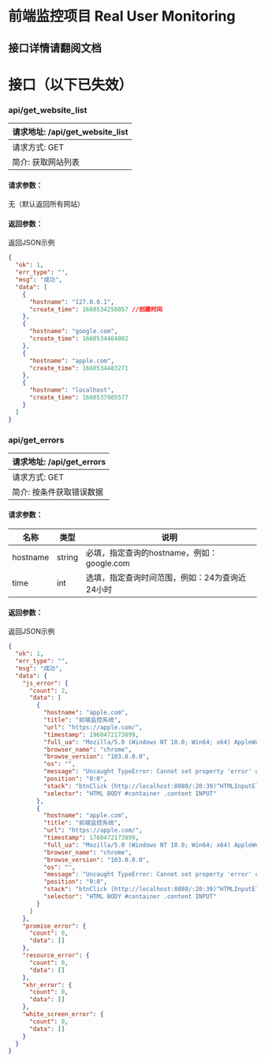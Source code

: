 # 前端监控项目 Real User Monitoring

## 接口详情请翻阅文档

# 接口（以下已失效）
### api/get_website_list

|请求地址: /api/get_website_list| 
|-|
|请求方式: GET|
| 简介: 获取网站列表  |
#### 请求参数：
无（默认返回所有网站）

#### 返回参数：
返回JSON示例
```json
{
  "ok": 1,
  "err_type": "",
  "msg": "成功",
  "data": [
    {
      "hostname": "127.0.0.1",
      "create_time": 1660534258057 //创建时间
    },
    {
      "hostname": "google.com",
      "create_time": 1660534464802
    },
    {
      "hostname": "apple.com",
      "create_time": 1660534483271
    },
    {
      "hostname": "localhost",
      "create_time": 1660537905577
    }
  ]
}
```



### api/get_errors

|请求地址: /api/get_errors| 
|-|
|请求方式: GET|
| 简介: 按条件获取错误数据  |

#### 请求参数：

|名称|类型|说明|
|-|-|-|
|hostname|string|必填，指定查询的hostname，例如：google.com|
|time|int|选填，指定查询时间范围，例如：24为查询近24小时|

#### 返回参数：
返回JSON示例
```json
{
  "ok": 1,
  "err_type": "",
  "msg": "成功",
  "data": {
    "js_error": {
      "count": 2,
      "data": [
        {
          "hostname": "apple.com",
          "title": "前端监控系统",
          "url": "https://apple.com/",
          "timestamp": 1960472173899,
          "full_ua": "Mozilla/5.0 (Windows NT 10.0; Win64; x64) AppleWebKit/537.36 (KHTML, like Gecko) Chrome/103.0.0.0 Safari/537.36",
          "browser_name": "chrome",
          "browse_version": "103.0.0.0",
          "os": "",
          "message": "Uncaught TypeError: Cannot set property 'error' of undefined",
          "position": "0:0",
          "stack": "btnClick (http://localhost:8080/:20:39)^HTMLInputElement.onclick (http://localhost:8080/:14:72)",
          "selector": "HTML BODY #container .content INPUT"
        },
        {
          "hostname": "apple.com",
          "title": "前端监控系统",
          "url": "https://apple.com/",
          "timestamp": 1760472173899,
          "full_ua": "Mozilla/5.0 (Windows NT 10.0; Win64; x64) AppleWebKit/537.36 (KHTML, like Gecko) Chrome/103.0.0.0 Safari/537.36",
          "browser_name": "chrome",
          "browse_version": "103.0.0.0",
          "os": "",
          "message": "Uncaught TypeError: Cannot set property 'error' of undefined",
          "position": "0:0",
          "stack": "btnClick (http://localhost:8080/:20:39)^HTMLInputElement.onclick (http://localhost:8080/:14:72)",
          "selector": "HTML BODY #container .content INPUT"
        }
      ]
    },
    "promise_error": {
      "count": 0,
      "data": []
    },
    "resource_error": {
      "count": 0,
      "data": []
    },
    "xhr_error": {
      "count": 0,
      "data": []
    },
    "white_screen_error": {
      "count": 0,
      "data": []
    }
  }
}
```